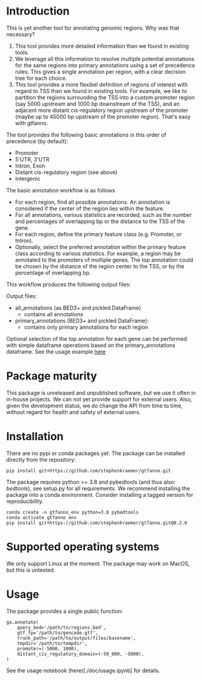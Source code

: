 # Introduction

This is yet another tool for annotating genomic regions. Why was that necessary?

1. This tool provides more detailed information than we found in existing tools.
2. We leverage all this information to resolve multiple potential annotations for the same regions into primary annotations using a set of precedence rules. This gives a single annotation per region, with a clear decision tree for each choice.
3. This tool provides a more flexibel definition of regions of interest with regard to TSS than we found in existing tools. For example, we like to partition the regions surrounding the TSS into a custom promoter region (say 5000 upstream and 1000 bp downstream of the TSS), and an adjacent more distant cis-regulatory region upstream of the promoter (maybe up to 45000 bp upstream of the promoter region). That's easy with gtfanno.

The tool provides the following basic annotations in this order of precedence (by default):
- Promoter
- 5'UTR, 3'UTR
- Intron, Exon
- Distant cis-regulatory region (see above)
- Intergenic

The basic annotation workflow is as follows
- For each region, find all possible annotations. An annotation is considered if the center of the region lies within the feature.
- For all annotations, various statistics are recorded, such as the number and percentages of overlapping bp or the distance to the TSS of the gene.
- For each region, define the primary feature class (e.g. Promoter, or Intron).
- Optionally, select the preferred annotation within the primary feature class according to various statistics. For example, a region may be annotated to the promoters of multiple genes. The top annotation could be chosen by the distance of the region center to the TSS, or by the percentage of overlapping bp.

This workflow produces the following output files:

Output files:
  - all_annotations (as BED3+ and pickled DataFrame)
    - contains all annotations
  - primary_annotations (BED3+ and pickled DataFrame):
    - contains only primary annotations for each region

Optional selection of the top annotation for each gene can be performed with simple dataframe operations based on the primary_annotations dataframe. See the usage example [here](./doc/usage.ipynb)

# Package maturity

This package is unreleased and unpublished software, but we use it often in in-house projects. We can not yet provide support for external users. Also, given the development status, we do change the API from time to time, without regard for health and safety of external users.


# Installation

There are no pypi or conda packages yet. The package can be installed directly from the repository:

```
pip install git+https://github.com/stephenkraemer/gtfanno.git
```

The package requires python >= 3.8 and pybedtools (and thus also: *bedtools*), see setup.py for all requirements. We recommend installing the package into a conda environment. Consider installing a tagged version for reproducibility. 

```
conda create -n gtfanno_env python=3.8 pybedtools
conda activate gtfanno_env
pip install git+https://github.com/stephenkraemer/gtfanno.git@0.2.0

```

# Supported operating systems

We only support Linux at the moment. The package may work on MacOS, but this is untested.

# Usage

The package provides a single public function:

```
ga.annotate(
    query_bed='/path/to/regions.bed',
    gtf_fp='/path/to/gencode.gtf',
    trunk_path='/path/to/output/files/basename',
    tmpdir='/path/to/tempdir',
    promoter=(-5000, 1000),
    distant_cis_regulatory_domain=(-50_000, -5000),
)
```

See the usage notebook (here)[./doc/usage.ipynb] for details.


